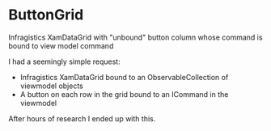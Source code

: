 # ButtonGrid
Infragistics XamDataGrid with "unbound" button column whose command is bound to view model command

I had a seemingly simple request:
* Infragistics XamDataGrid bound to an ObservableCollection of viewmodel objects
* A button on each row in the grid bound to an ICommand in the viewmodel

After hours of research I ended up with this.
